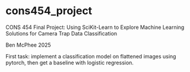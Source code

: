 # cons454_project

CONS 454 Final Project: Using SciKit-Learn to Explore Machine Learning Solutions for Camera Trap Data Classification

Ben McPhee 2025


First task: implement a classification model on flattened images using pytorch, then get a baseline with logistic regression.
